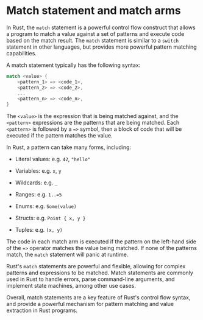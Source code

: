 # Match statement and match arms

In Rust, the `match` statement is a powerful control flow construct that allows a program to match a value against a set of patterns and execute code based on the match result. The `match` statement is similar to a `switch` statement in other languages, but provides more powerful pattern matching capabilities.

A match statement typically has the following syntax:

```rust
match <value> {
    <pattern_1> => <code_1>,
    <pattern_2> => <code_2>,
    ...
    <pattern_n> => <code_n>,
}
```

The `<value>` is the expression that is being matched against, and the `<pattern>` expressions are the patterns that are being matched. Each `<pattern>` is followed by a `=>` symbol, then a block of code that will be executed if the pattern matches the value.

In Rust, a pattern can take many forms, including:

* Literal values: e.g. `42`, `"hello"`

* Variables: e.g. `x`, `y`

* Wildcards: e.g. `_`

* Ranges: e.g. `1..=5`

* Enums: e.g. `Some(value)`

* Structs: e.g. `Point { x, y }`

* Tuples: e.g. `(x, y)`

The code in each match arm is executed if the pattern on the left-hand side of the `=>` operator matches the value being matched. If none of the patterns match, the `match` statement will panic at runtime.

Rust's `match` statements are powerful and flexible, allowing for complex patterns and expressions to be matched. Match statements are commonly used in Rust to handle errors, parse command-line arguments, and implement state machines, among other use cases.

Overall, match statements are a key feature of Rust's control flow syntax, and provide a powerful mechanism for pattern matching and value extraction in Rust programs.
